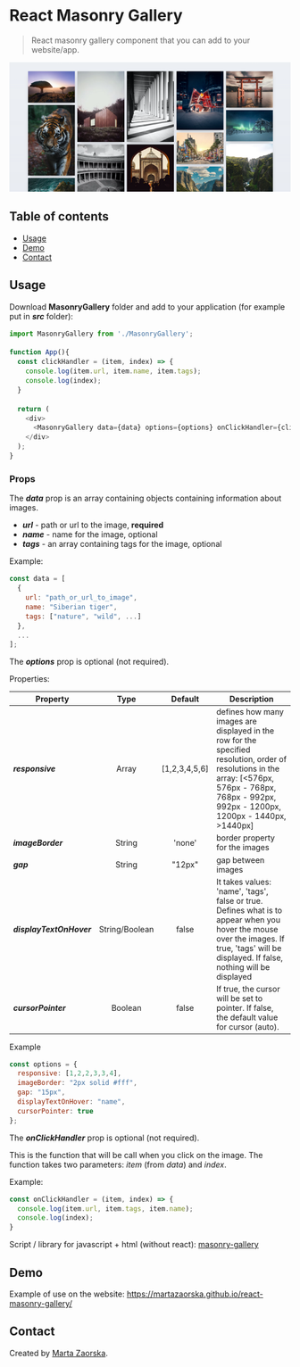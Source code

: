 # React Masonry Gallery

> React masonry gallery component that you can add to your website/app.

![Example Masonry Gallery](/images/example-masonry-gallery.png?raw=true)

## Table of contents

- [Usage](#usage)
- [Demo](#demo)
- [Contact](#contact)

## Usage

Download **MasonryGallery** folder and add to your application (for example put in ***src*** folder):
```javascript
import MasonryGallery from './MasonryGallery';

function App(){
  const clickHandler = (item, index) => {
    console.log(item.url, item.name, item.tags);
    console.log(index);
  }

  return (
    <div>
      <MasonryGallery data={data} options={options} onClickHandler={clickHandler} />
    </div>
  );
}
```
### **Props**

The ***data*** prop is an array containing objects containing information about images. 

- ***url*** - path or url to the image, **required**
- ***name*** - name for the image, optional
- ***tags*** - an array containing tags for the image, optional

Example:

```javascript
const data = [
  {
    url: "path_or_url_to_image",
    name: "Siberian tiger",
    tags: ["nature", "wild", ...]
  },
  ...
];
```

The ***options*** prop is optional (not required).

Properties:

| Property                 |  Type          | Default         | Description |
| ------------------------ | :------------: | :-------------: | ----------- |
| ***responsive***         | Array          | [1,2,3,4,5,6]   | defines how many images are displayed in the row for the specified resolution, order of resolutions in the array: [<576px, 576px - 768px, 768px - 992px, 992px - 1200px, 1200px - 1440px, >1440px] |
| ***imageBorder***        | String         | 'none'          | border property for the images |
| ***gap***                | String         | "12px"          | gap between images  |
| ***displayTextOnHover*** | String/Boolean | false           | It takes values: 'name', 'tags', false or true. Defines what is to appear when you hover the mouse over the images. If true, 'tags' will be displayed. If false, nothing will be displayed  |
| ***cursorPointer***      | Boolean        | false            | If true, the cursor will be set to pointer. If false, the default value for cursor (auto). |

Example
```javascript
const options = {
  responsive: [1,2,2,3,3,4],
  imageBorder: "2px solid #fff",
  gap: "15px",
  displayTextOnHover: "name",
  cursorPointer: true
};
```

The ***onClickHandler*** prop is optional (not required). 

This is the function that will be call when you click on the image. The function takes two parameters: *item* (from *data*) and *index*.

Example:
```javascript
const onClickHandler = (item, index) => {
  console.log(item.url, item.tags, item.name);
  console.log(index);
}
```

Script / library for javascript + html (without react): [masonry-gallery](https://github.com/MartaZaorska/masonry-gallery)

## Demo

Example of use on the website: https://martazaorska.github.io/react-masonry-gallery/

## Contact

Created by [Marta Zaorska](https://martazaorska.github.io/portfolio/).

